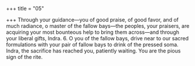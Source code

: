 +++
title = "05"

+++
Through your guidance—you of good praise, of good favor, and of  much radiance, o master of the fallow bays—the peoples,
your praisers, are acquiring your most bounteous help to bring them  across—and through your liberal gifts, Indra. 6. O you of the fallow bays, drive near to our sacred formulations with  your pair of fallow bays to drink of the pressed soma.
Indra, the sacrifice has reached you, patiently waiting. You are the
pious sign of the rite.